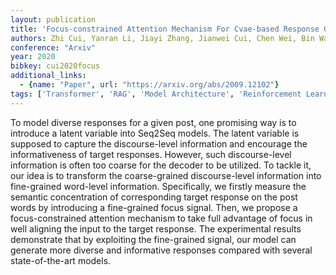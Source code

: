 ```yaml
---
layout: publication
title: 'Focus-constrained Attention Mechanism For Cvae-based Response Generation'
authors: Zhi Cui, Yanran Li, Jiayi Zhang, Jianwei Cui, Chen Wei, Bin Wang
conference: "Arxiv"
year: 2020
bibkey: cui2020focus
additional_links:
  - {name: "Paper", url: "https://arxiv.org/abs/2009.12102"}
tags: ['Transformer', 'RAG', 'Model Architecture', 'Reinforcement Learning', 'Attention Mechanism']
---
```

To model diverse responses for a given post, one promising way is to
introduce a latent variable into Seq2Seq models. The latent variable is
supposed to capture the discourse-level information and encourage the
informativeness of target responses. However, such discourse-level information
is often too coarse for the decoder to be utilized. To tackle it, our idea is
to transform the coarse-grained discourse-level information into fine-grained
word-level information. Specifically, we firstly measure the semantic
concentration of corresponding target response on the post words by introducing
a fine-grained focus signal. Then, we propose a focus-constrained attention
mechanism to take full advantage of focus in well aligning the input to the
target response. The experimental results demonstrate that by exploiting the
fine-grained signal, our model can generate more diverse and informative
responses compared with several state-of-the-art models.
